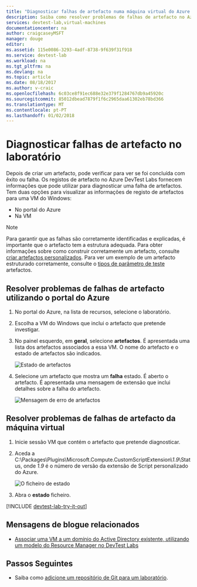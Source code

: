 ```yaml
---
title: "Diagnosticar falhas de artefacto numa máquina virtual do Azure DevTest Labs | Microsoft Docs"
description: Saiba como resolver problemas de falhas de artefacto no Azure DevTest Labs.
services: devtest-lab,virtual-machines
documentationcenter: na
author: craigcaseyMSFT
manager: douge
editor: 
ms.assetid: 115e0086-3293-4adf-8738-9f639f31f918
ms.service: devtest-lab
ms.workload: na
ms.tgt_pltfrm: na
ms.devlang: na
ms.topic: article
ms.date: 08/18/2017
ms.author: v-craic
ms.openlocfilehash: 6c03ce8f91ec688e32e379f1284767db9a45920c
ms.sourcegitcommit: 85012dbead7879f1f6c2965daa61302eb78bd366
ms.translationtype: MT
ms.contentlocale: pt-PT
ms.lasthandoff: 01/02/2018
---
```

# <a name="diagnose-artifact-failures-in-the-lab"></a>Diagnosticar falhas de artefacto no laboratório 
Depois de criar um artefacto, pode verificar para ver se foi concluída com êxito ou falha. Os registos de artefacto no Azure DevTest Labs fornecem informações que pode utilizar para diagnosticar uma falha de artefactos. Tem duas opções para visualizar as informações de registo de artefactos para uma VM do Windows:

* No portal do Azure
* Na VM

> [!NOTE]
> Para garantir que as falhas são corretamente identificadas e explicadas, é importante que o artefacto tem a estrutura adequada. Para obter informações sobre como construir corretamente um artefacto, consulte [criar artefactos personalizados](devtest-lab-artifact-author.md). Para ver um exemplo de um artefacto estruturado corretamente, consulte o [tipos de parâmetro de teste](https://github.com/Azure/azure-devtestlab/tree/master/Artifacts/windows-test-paramtypes) artefactos.

## <a name="troubleshoot-artifact-failures-by-using-the-azure-portal"></a>Resolver problemas de falhas de artefacto utilizando o portal do Azure

1. No portal do Azure, na lista de recursos, selecione o laboratório.
2. Escolha a VM do Windows que inclui o artefacto que pretende investigar.
3. No painel esquerdo, em **geral**, selecione **artefactos**. É apresentada uma lista dos artefactos associados a essa VM. O nome do artefacto e o estado de artefactos são indicados.

   ![Estado de artefactos](./media/devtest-lab-troubleshoot-artifact-failure/devtest-lab-artifacts-failure.png)

4. Selecione um artefacto que mostra um **falha** estado. É aberto o artefacto. É apresentada uma mensagem de extensão que inclui detalhes sobre a falha do artefacto.

   ![Mensagem de erro de artefactos](./media/devtest-lab-troubleshoot-artifact-failure/devtest-lab-artifact-error.png)


## <a name="troubleshoot-artifact-failures-from-within-the-virtual-machine"></a>Resolver problemas de falhas de artefacto da máquina virtual

1. Inicie sessão VM que contém o artefacto que pretende diagnosticar.
2. Aceda a C:\Packages\Plugins\Microsoft.Compute.CustomScriptExtension\\*1.9*\Status, onde *1.9* é o número de versão da extensão de Script personalizado do Azure.

   ![O ficheiro de estado](./media/devtest-lab-troubleshoot-artifact-failure/devtest-lab-artifact-error-vm-status.png)

3. Abra o **estado** ficheiro.

[!INCLUDE [devtest-lab-try-it-out](../../includes/devtest-lab-try-it-out.md)]

## <a name="related-blog-posts"></a>Mensagens de blogue relacionados
* [Associar uma VM a um domínio do Active Directory existente, utilizando um modelo do Resource Manager no DevTest Labs](http://www.visualstudiogeeks.com/blog/DevOps/Join-a-VM-to-existing-AD-domain-using-ARM-template-AzureDevTestLabs)

## <a name="next-steps"></a>Passos Seguintes
* Saiba como [adicione um repositório de Git para um laboratório](devtest-lab-add-artifact-repo.md).

